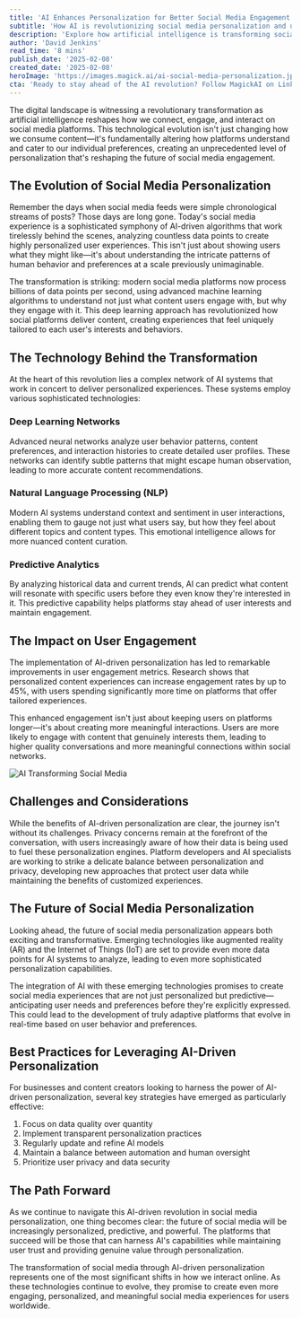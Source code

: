 ```yaml
---
title: 'AI Enhances Personalization for Better Social Media Engagement'
subtitle: 'How AI is revolutionizing social media personalization and user engagement'
description: 'Explore how artificial intelligence is transforming social media through advanced personalization, using deep learning networks, NLP, and predictive analytics to create tailored user experiences. Witness significant improvements in engagement rates while addressing important questions about privacy and data security.'
author: 'David Jenkins'
read_time: '8 mins'
publish_date: '2025-02-08'
created_date: '2025-02-08'
heroImage: 'https://images.magick.ai/ai-social-media-personalization.jpg'
cta: 'Ready to stay ahead of the AI revolution? Follow MagickAI on LinkedIn for cutting-edge insights into how artificial intelligence is reshaping the future of technology and digital engagement.'
---
```


The digital landscape is witnessing a revolutionary transformation as artificial intelligence reshapes how we connect, engage, and interact on social media platforms. This technological evolution isn't just changing how we consume content—it's fundamentally altering how platforms understand and cater to our individual preferences, creating an unprecedented level of personalization that's reshaping the future of social media engagement.

## The Evolution of Social Media Personalization

Remember the days when social media feeds were simple chronological streams of posts? Those days are long gone. Today's social media experience is a sophisticated symphony of AI-driven algorithms that work tirelessly behind the scenes, analyzing countless data points to create highly personalized user experiences. This isn't just about showing users what they might like—it's about understanding the intricate patterns of human behavior and preferences at a scale previously unimaginable.

The transformation is striking: modern social media platforms now process billions of data points per second, using advanced machine learning algorithms to understand not just what content users engage with, but why they engage with it. This deep learning approach has revolutionized how social platforms deliver content, creating experiences that feel uniquely tailored to each user's interests and behaviors.

## The Technology Behind the Transformation

At the heart of this revolution lies a complex network of AI systems that work in concert to deliver personalized experiences. These systems employ various sophisticated technologies:

### Deep Learning Networks

Advanced neural networks analyze user behavior patterns, content preferences, and interaction histories to create detailed user profiles. These networks can identify subtle patterns that might escape human observation, leading to more accurate content recommendations.

### Natural Language Processing (NLP)

Modern AI systems understand context and sentiment in user interactions, enabling them to gauge not just what users say, but how they feel about different topics and content types. This emotional intelligence allows for more nuanced content curation.

### Predictive Analytics

By analyzing historical data and current trends, AI can predict what content will resonate with specific users before they even know they're interested in it. This predictive capability helps platforms stay ahead of user interests and maintain engagement.

## The Impact on User Engagement

The implementation of AI-driven personalization has led to remarkable improvements in user engagement metrics. Research shows that personalized content experiences can increase engagement rates by up to 45%, with users spending significantly more time on platforms that offer tailored experiences.

This enhanced engagement isn't just about keeping users on platforms longer—it's about creating more meaningful interactions. Users are more likely to engage with content that genuinely interests them, leading to higher quality conversations and more meaningful connections within social networks.

![AI Transforming Social Media](https://i.magick.ai/PIXE/1739039563040_magick_img.webp)

## Challenges and Considerations

While the benefits of AI-driven personalization are clear, the journey isn't without its challenges. Privacy concerns remain at the forefront of the conversation, with users increasingly aware of how their data is being used to fuel these personalization engines. Platform developers and AI specialists are working to strike a delicate balance between personalization and privacy, developing new approaches that protect user data while maintaining the benefits of customized experiences.

## The Future of Social Media Personalization

Looking ahead, the future of social media personalization appears both exciting and transformative. Emerging technologies like augmented reality (AR) and the Internet of Things (IoT) are set to provide even more data points for AI systems to analyze, leading to even more sophisticated personalization capabilities.

The integration of AI with these emerging technologies promises to create social media experiences that are not just personalized but predictive—anticipating user needs and preferences before they're explicitly expressed. This could lead to the development of truly adaptive platforms that evolve in real-time based on user behavior and preferences.

## Best Practices for Leveraging AI-Driven Personalization

For businesses and content creators looking to harness the power of AI-driven personalization, several key strategies have emerged as particularly effective:

1. Focus on data quality over quantity
2. Implement transparent personalization practices
3. Regularly update and refine AI models
4. Maintain a balance between automation and human oversight
5. Prioritize user privacy and data security

## The Path Forward

As we continue to navigate this AI-driven revolution in social media personalization, one thing becomes clear: the future of social media will be increasingly personalized, predictive, and powerful. The platforms that succeed will be those that can harness AI's capabilities while maintaining user trust and providing genuine value through personalization.

The transformation of social media through AI-driven personalization represents one of the most significant shifts in how we interact online. As these technologies continue to evolve, they promise to create even more engaging, personalized, and meaningful social media experiences for users worldwide.